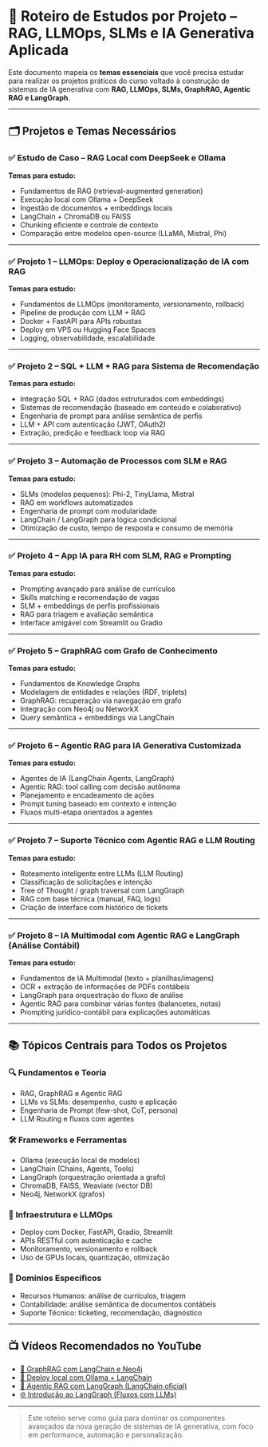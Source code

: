 # 🧠 Roteiro de Estudos por Projeto – RAG, LLMOps, SLMs e IA Generativa Aplicada

Este documento mapeia os **temas essenciais** que você precisa estudar para realizar os projetos práticos do curso voltado à construção de sistemas de IA generativa com **RAG, LLMOps, SLMs, GraphRAG, Agentic RAG e LangGraph**.

---

## 🗂️ Projetos e Temas Necessários

### ✅ Estudo de Caso – RAG Local com DeepSeek e Ollama

**Temas para estudo:**
- Fundamentos de RAG (retrieval-augmented generation)
- Execução local com Ollama + DeepSeek
- Ingestão de documentos + embeddings locais
- LangChain + ChromaDB ou FAISS
- Chunking eficiente e controle de contexto
- Comparação entre modelos open-source (LLaMA, Mistral, Phi)

---

### ✅ Projeto 1 – LLMOps: Deploy e Operacionalização de IA com RAG

**Temas para estudo:**
- Fundamentos de LLMOps (monitoramento, versionamento, rollback)
- Pipeline de produção com LLM + RAG
- Docker + FastAPI para APIs robustas
- Deploy em VPS ou Hugging Face Spaces
- Logging, observabilidade, escalabilidade

---

### ✅ Projeto 2 – SQL + LLM + RAG para Sistema de Recomendação

**Temas para estudo:**
- Integração SQL + RAG (dados estruturados com embeddings)
- Sistemas de recomendação (baseado em conteúdo e colaborativo)
- Engenharia de prompt para análise semântica de perfis
- LLM + API com autenticação (JWT, OAuth2)
- Extração, predição e feedback loop via RAG

---

### ✅ Projeto 3 – Automação de Processos com SLM e RAG

**Temas para estudo:**
- SLMs (modelos pequenos): Phi-2, TinyLlama, Mistral
- RAG em workflows automatizados
- Engenharia de prompt com modularidade
- LangChain / LangGraph para lógica condicional
- Otimização de custo, tempo de resposta e consumo de memória

---

### ✅ Projeto 4 – App IA para RH com SLM, RAG e Prompting

**Temas para estudo:**
- Prompting avançado para análise de currículos
- Skills matching e recomendação de vagas
- SLM + embeddings de perfis profissionais
- RAG para triagem e avaliação semântica
- Interface amigável com Streamlit ou Gradio

---

### ✅ Projeto 5 – GraphRAG com Grafo de Conhecimento

**Temas para estudo:**
- Fundamentos de Knowledge Graphs
- Modelagem de entidades e relações (RDF, triplets)
- GraphRAG: recuperação via navegação em grafo
- Integração com Neo4j ou NetworkX
- Query semântica + embeddings via LangChain

---

### ✅ Projeto 6 – Agentic RAG para IA Generativa Customizada

**Temas para estudo:**
- Agentes de IA (LangChain Agents, LangGraph)
- Agentic RAG: tool calling com decisão autônoma
- Planejamento e encadeamento de ações
- Prompt tuning baseado em contexto e intenção
- Fluxos multi-etapa orientados a agentes

---

### ✅ Projeto 7 – Suporte Técnico com Agentic RAG e LLM Routing

**Temas para estudo:**
- Roteamento inteligente entre LLMs (LLM Routing)
- Classificação de solicitações e intenção
- Tree of Thought / graph traversal com LangGraph
- RAG com base técnica (manual, FAQ, logs)
- Criação de interface com histórico de tickets

---

### ✅ Projeto 8 – IA Multimodal com Agentic RAG e LangGraph (Análise Contábil)

**Temas para estudo:**
- Fundamentos de IA Multimodal (texto + planilhas/imagens)
- OCR + extração de informações de PDFs contábeis
- LangGraph para orquestração do fluxo de análise
- Agentic RAG para combinar várias fontes (balancetes, notas)
- Prompting jurídico-contábil para explicações automáticas

---

## 📚 Tópicos Centrais para Todos os Projetos

### 🔍 Fundamentos e Teoria
- RAG, GraphRAG e Agentic RAG
- LLMs vs SLMs: desempenho, custo e aplicação
- Engenharia de Prompt (few-shot, CoT, persona)
- LLM Routing e fluxos com agentes

### 🛠️ Frameworks e Ferramentas
- Ollama (execução local de modelos)
- LangChain (Chains, Agents, Tools)
- LangGraph (orquestração orientada a grafo)
- ChromaDB, FAISS, Weaviate (vector DB)
- Neo4j, NetworkX (grafos)

### 🚀 Infraestrutura e LLMOps
- Deploy com Docker, FastAPI, Gradio, Streamlit
- APIs RESTful com autenticação e cache
- Monitoramento, versionamento e rollback
- Uso de GPUs locais, quantização, otimização

### 🧩 Domínios Específicos
- Recursos Humanos: análise de currículos, triagem
- Contabilidade: análise semântica de documentos contábeis
- Suporte Técnico: ticketing, recomendação, diagnóstico

---

## 📺 Vídeos Recomendados no YouTube

- [🔗 GraphRAG com LangChain e Neo4j](https://www.youtube.com/watch?v=1-DdI9dXzvk)
- [🧠 Deploy local com Ollama + LangChain](https://www.youtube.com/watch?v=gW2WjNvhZgo)
- [🧠 Agentic RAG com LangGraph (LangChain oficial)](https://www.youtube.com/watch?v=HHlx2DrDiZg)
- [🌐 Introdução ao LangGraph (Fluxos com LLMs)](https://www.youtube.com/watch?v=5N--OrN3Fq0)

---

> Este roteiro serve como guia para dominar os componentes avançados da nova geração de sistemas de IA generativa, com foco em performance, automação e personalização.
